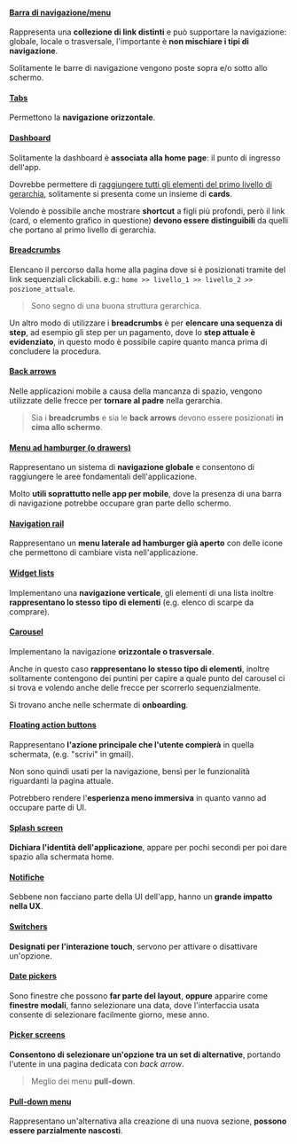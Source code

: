 #### [Barra di navigazione/menu](https://m3.material.io/components/navigation-bar/overview)
Rappresenta una **collezione di link distinti** e può supportare la navigazione: globale, locale o trasversale, l'importante è **non mischiare i tipi di navigazione**.

Solitamente le barre di navigazione vengono poste sopra e/o sotto allo schermo.
#### [Tabs](https://m3.material.io/components/tabs/overview)
Permettono la **navigazione orizzontale**.
#### [Dashboard](https://tailwindcomponents.com/components/dashboard)
Solitamente la dashboard è **associata alla home page**: il punto di ingresso dell'app.

Dovrebbe permettere di <u>raggiungere tutti gli elementi del primo livello di gerarchia</u>, solitamente si presenta come un insieme di **cards**.

Volendo è possibile anche mostrare **shortcut** a figli più profondi, però il link (card, o elemento grafico in questione) **devono essere distinguibili** da quelli che portano al primo livello di gerarchia.
#### [Breadcrumbs](https://tailwindui.com/components/application-ui/navigation/breadcrumbs)
Elencano il percorso dalla home alla pagina dove si è posizionati tramite del link sequenziali clickabili.
e.g.: `home >> livello_1 >> livello_2 >> poszione_attuale`.
>Sono segno di una buona struttura gerarchica.

Un altro modo di utilizzare i **breadcrumbs** è per **elencare una sequenza di step**, ad esempio gli step per un pagamento, dove lo **step attuale è evidenziato**, in questo modo è possibile capire quanto manca prima di concludere la procedura.
#### [Back arrows](https://m2.material.io/design/navigation/understanding-navigation.html)
Nelle applicazioni mobile a causa della mancanza di spazio, vengono utilizzate delle frecce per **tornare al padre** nella gerarchia.
>Sia i **breadcrumbs** e sia le **back arrows** devono essere posizionati **in cima allo schermo**.
#### [Menu ad hamburger (o drawers)](https://m3.material.io/components/navigation-drawer/overview)
Rappresentano un sistema di **navigazione globale** e consentono di raggiungere le aree fondamentali dell'applicazione.

Molto **utili soprattutto nelle app per mobile**, dove la presenza di una barra di navigazione potrebbe occupare gran parte dello schermo.
#### [Navigation rail](https://m3.material.io/components/navigation-rail/overview)
Rappresentano un **menu laterale ad hamburger già aperto** con delle icone che permettono di cambiare vista nell'applicazione.
#### [Widget lists](https://m3.material.io/components/lists/overview)
Implementano una **navigazione verticale**, gli elementi di una lista inoltre **rappresentano lo stesso tipo di elementi** (e.g. elenco di scarpe da comprare).
#### [Carousel](https://m3.material.io/components/carousel/overview)
Implementano la navigazione **orizzontale o trasversale**.

Anche in questo caso **rappresentano lo stesso tipo di elementi**, inoltre solitamente contengono dei puntini per capire a quale punto del carousel ci si trova e volendo anche delle frecce per scorrerlo sequenzialmente.

Si trovano anche nelle schermate di **onboarding**.
#### [Floating action buttons](https://m3.material.io/components/floating-action-button/overview)
Rappresentano **l'azione principale che l'utente compierà** in quella schermata, (e.g. "scrivi" in gmail).

Non sono quindi usati per la navigazione, bensì per le funzionalità riguardanti la pagina attuale.

Potrebbero rendere l'**esperienza meno immersiva** in quanto vanno ad occupare parte di UI.
#### [Splash screen](https://m2.material.io/design/communication/launch-screen.html#placeholder-ui)
**Dichiara l'identità dell'applicazione**, appare per pochi secondi per poi dare spazio alla schermata home.
#### [Notifiche](https://m2.material.io/design/platform-guidance/android-notifications.html#anatomy-of-a-notification)
Sebbene non facciano parte della UI dell'app, hanno un **grande impatto nella UX**.
#### [Switchers](https://m3.material.io/components/switch/overview)
**Designati per l'interazione touch**, servono per attivare o disattivare un'opzione.
#### [Date pickers](https://m3.material.io/components/date-pickers/overview)
Sono finestre che possono **far parte del layout**, **oppure** apparire come **finestre modali**, fanno selezionare una data, dove l'interfaccia usata consente di selezionare facilmente giorno, mese anno.
#### [Picker screens](https://developer.apple.com/design/human-interface-guidelines/pickers)
**Consentono di selezionare un'opzione tra un set di alternative**, portando l'utente in una pagina dedicata con _back arrow_.
>Meglio dei menu **pull-down**.
#### [Pull-down menu](https://developer.apple.com/design/human-interface-guidelines/pull-down-buttons)
Rappresentano un'alternativa alla creazione di una nuova sezione, **possono essere parzialmente nascosti**.

